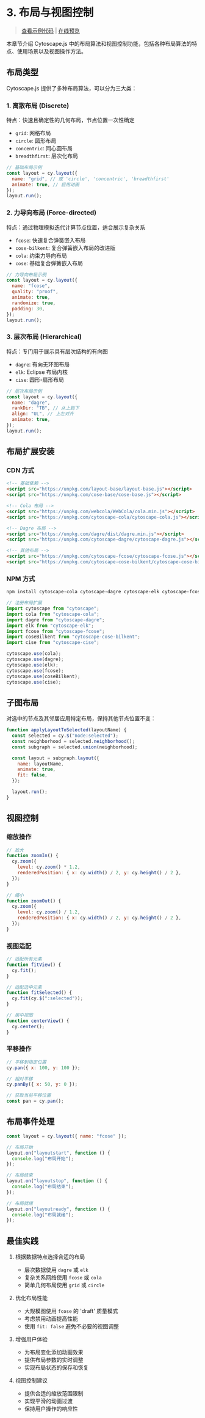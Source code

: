 # 3. 布局与视图控制

> [查看示例代码](https://github.com/SonghaiFan/learning_cytospace/tree/main/cytoscape_learning_code/3-布局与视图控制) | [在线预览](https://raw.githack.com/SonghaiFan/learning_cytospace/main/cytoscape_learning_code/3-布局与视图控制/index.html)

本章节介绍 Cytoscape.js 中的布局算法和视图控制功能，包括各种布局算法的特点、使用场景以及视图操作方法。

## 布局类型

Cytoscape.js 提供了多种布局算法，可以分为三大类：

### 1. 离散布局 (Discrete)

特点：快速且确定性的几何布局，节点位置一次性确定

- `grid`: 网格布局
- `circle`: 圆形布局
- `concentric`: 同心圆布局
- `breadthfirst`: 层次化布局

```javascript
// 基础布局示例
const layout = cy.layout({
  name: "grid", // 或 'circle', 'concentric', 'breadthfirst'
  animate: true, // 启用动画
});
layout.run();
```

### 2. 力导向布局 (Force-directed)

特点：通过物理模拟迭代计算节点位置，适合展示复杂关系

- `fcose`: 快速复合弹簧嵌入布局
- `cose-bilkent`: 复合弹簧嵌入布局的改进版
- `cola`: 约束力导向布局
- `cose`: 基础复合弹簧嵌入布局

```javascript
// 力导向布局示例
const layout = cy.layout({
  name: "fcose",
  quality: "proof",
  animate: true,
  randomize: true,
  padding: 30,
});
layout.run();
```

### 3. 层次布局 (Hierarchical)

特点：专门用于展示具有层次结构的有向图

- `dagre`: 有向无环图布局
- `elk`: Eclipse 布局内核
- `cise`: 圆形-扇形布局

```javascript
// 层次布局示例
const layout = cy.layout({
  name: "dagre",
  rankDir: "TB", // 从上到下
  align: "UL", // 上左对齐
  animate: true,
});
layout.run();
```

## 布局扩展安装

### CDN 方式

```html
<!-- 基础依赖 -->
<script src="https://unpkg.com/layout-base/layout-base.js"></script>
<script src="https://unpkg.com/cose-base/cose-base.js"></script>

<!-- Cola 布局 -->
<script src="https://unpkg.com/webcola/WebCola/cola.min.js"></script>
<script src="https://unpkg.com/cytoscape-cola/cytoscape-cola.js"></script>

<!-- Dagre 布局 -->
<script src="https://unpkg.com/dagre/dist/dagre.min.js"></script>
<script src="https://unpkg.com/cytoscape-dagre/cytoscape-dagre.js"></script>

<!-- 其他布局 -->
<script src="https://unpkg.com/cytoscape-fcose/cytoscape-fcose.js"></script>
<script src="https://unpkg.com/cytoscape-cose-bilkent/cytoscape-cose-bilkent.js"></script>
```

### NPM 方式

```bash
npm install cytoscape-cola cytoscape-dagre cytoscape-elk cytoscape-fcose cytoscape-cose-bilkent cytoscape-cise
```

```javascript
// 注册布局扩展
import cytoscape from "cytoscape";
import cola from "cytoscape-cola";
import dagre from "cytoscape-dagre";
import elk from "cytoscape-elk";
import fcose from "cytoscape-fcose";
import coseBilkent from "cytoscape-cose-bilkent";
import cise from "cytoscape-cise";

cytoscape.use(cola);
cytoscape.use(dagre);
cytoscape.use(elk);
cytoscape.use(fcose);
cytoscape.use(coseBilkent);
cytoscape.use(cise);
```

## 子图布局

对选中的节点及其邻居应用特定布局，保持其他节点位置不变：

```javascript
function applyLayoutToSelected(layoutName) {
  const selected = cy.$("node:selected");
  const neighborhood = selected.neighborhood();
  const subgraph = selected.union(neighborhood);

  const layout = subgraph.layout({
    name: layoutName,
    animate: true,
    fit: false,
  });

  layout.run();
}
```

## 视图控制

### 缩放操作

```javascript
// 放大
function zoomIn() {
  cy.zoom({
    level: cy.zoom() * 1.2,
    renderedPosition: { x: cy.width() / 2, y: cy.height() / 2 },
  });
}

// 缩小
function zoomOut() {
  cy.zoom({
    level: cy.zoom() / 1.2,
    renderedPosition: { x: cy.width() / 2, y: cy.height() / 2 },
  });
}
```

### 视图适配

```javascript
// 适配所有元素
function fitView() {
  cy.fit();
}

// 适配选中元素
function fitSelected() {
  cy.fit(cy.$(":selected"));
}

// 居中视图
function centerView() {
  cy.center();
}
```

### 平移操作

```javascript
// 平移到指定位置
cy.pan({ x: 100, y: 100 });

// 相对平移
cy.panBy({ x: 50, y: 0 });

// 获取当前平移位置
const pan = cy.pan();
```

## 布局事件处理

```javascript
const layout = cy.layout({ name: "fcose" });

// 布局开始
layout.on("layoutstart", function () {
  console.log("布局开始");
});

// 布局结束
layout.on("layoutstop", function () {
  console.log("布局结束");
});

// 布局就绪
layout.on("layoutready", function () {
  console.log("布局就绪");
});
```

## 最佳实践

1. 根据数据特点选择合适的布局

   - 层次数据使用 `dagre` 或 `elk`
   - 复杂关系网络使用 `fcose` 或 `cola`
   - 简单几何布局使用 `grid` 或 `circle`

2. 优化布局性能

   - 大规模图使用 `fcose` 的 'draft' 质量模式
   - 考虑禁用动画提高性能
   - 使用 `fit: false` 避免不必要的视图调整

3. 增强用户体验

   - 为布局变化添加动画效果
   - 提供布局参数的实时调整
   - 实现布局状态的保存和恢复

4. 视图控制建议
   - 提供合适的缩放范围限制
   - 实现平滑的动画过渡
   - 保持用户操作的响应性
